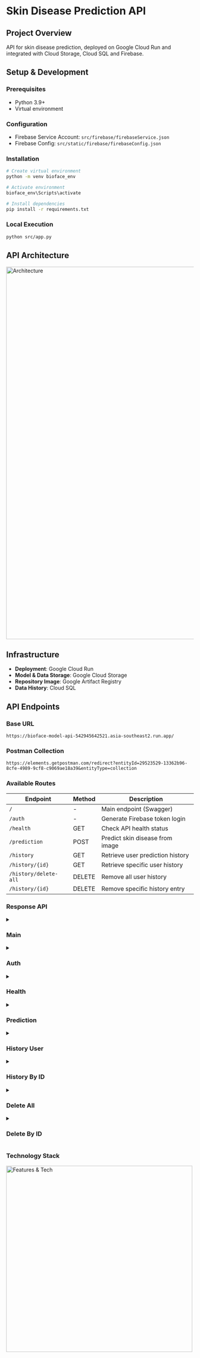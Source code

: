 # Skin Disease Prediction API

## Project Overview
API for skin disease prediction, deployed on Google Cloud Run and integrated with Cloud Storage, Cloud SQL and Firebase.

## Setup & Development
### Prerequisites
- Python 3.9+
- Virtual environment

### Configuration
- Firebase Service Account: `src/firebase/firebaseService.json`
- Firebase Config: `src/static/firebase/firebaseConfig.json`

### Installation
```bash
# Create virtual environment
python -m venv bioface_env

# Activate environment
bioface_env\Scripts\activate

# Install dependencies
pip install -r requirements.txt
```

### Local Execution
```bash
python src/app.py
```

## API Architecture
<img src="https://drive.google.com/uc?id=1CkygSaq5k3sa-lZeUq552gp4o5feZ6cA" alt="Architecture" width="1000">

## Infrastructure
- **Deployment**: Google Cloud Run
- **Model & Data Storage**: Google Cloud Storage
- **Repository Image**: Google Artifact Registry
- **Data History**: Cloud SQL

## API Endpoints
### Base URL
`https://bioface-model-api-542945642521.asia-southeast2.run.app/`

### Postman Collection
`https://elements.getpostman.com/redirect?entityId=29523529-13362b96-8cfe-4989-9cf8-c9069ae18a39&entityType=collection`

### Available Routes
| Endpoint | Method | Description |
|----------|--------|-------------|
| `/` | - | Main endpoint (Swagger) |
| `/auth` | - | Generate Firebase token login |
| `/health` | GET | Check API health status |
| `/prediction` | POST | Predict skin disease from image |
| `/history` | GET | Retrieve user prediction history |
| `/history/{id}` | GET | Retrieve specific user history |
| `/history/delete-all` | DELETE | Remove all user history |
| `/history/{id}` | DELETE | Remove specific history entry |

### Response API
<details>
  <summary><h3>Main</h3></summary>
  <img src="https://drive.google.com/uc?id=1i_w7ALiqrod3y6NHIHf8GSv55sU1Dkxe" alt="flask-restx" width="1000">
</details>

<details>
  <summary><h3>Auth</h3></summary>
  <img src="https://drive.google.com/uc?id=1NptsCM1qn74-_zecCLQ3JTHrxBp61RQd" alt="auth" width="1000">
</details>

<details>
  <summary><h3>Health</h3></summary>

  #### Respone - 200
  ```json
  {
    "status": "healthy",
    "message": "API is up and running",
    "components": {
      "database": "connected",
      "model": "loaded",
      "storage": "accessible"
    }
  }
  ```
</details>

<details>
  <summary><h3>Prediction</h3></summary>

  #### Unauthorized - 401
  ```json
  {
      "message": "Invalid or expired token"
  }
  ```

  #### Invalid Image - 400
  ```json
  {
    "message": "No file selected"
  }
  ```

  #### Model error - 500
  ```json
  {
    "message": "Model prediction error"
  }
  ```

  #### Success - 200
  ```json
  {
    "status": "Prediction Success",
    "face_disease": "Redness",
    "disease_accuracy": "99.9%",
    "disease_description": "Redness caused by irritation or allergies, possibly due to Vitamin C or K deficiency.",
    "image_url": "https://storage.googleapis.com/bioface/user_image/52cd63d347db467b8a65de0713c0b77d.jpg",
    "prediction_detail": {
      "causes": [
        "Chemical irritants",
        "Deficiency in Vitamin C/K",
        "Allergic reactions to specific ingredients"
      ],
      "detail_disease_accuracy": {
        "acne": "0.0%",
        "clear": "0.0%",
        "redness": "99.9%",
        "wrinkle": "0.0%"
      }
    },
    "recomendation": {
      "herbalSolutions": [
        {
          "name": "Calendula",
          "benefit": "Anti-inflammatory and calms irritation",
          "usage": "Apply calendula cream to red or inflamed areas.",
          "imageUrl": "https://storage.googleapis.com/bioface/data/herbal/Redness/Calendula.png"
        },
        {
          "name": "Centella Asiatica",
          "benefit": "Boosts skin regeneration",
          "usage": "Use Centella extract as a serum.",
          "imageUrl": "https://storage.googleapis.com/bioface/data/herbal/Redness/Centella%20Asiatica.png"
        },
        {
          "name": "Oatmeal",
          "benefit": "Soothes sensitive skin",
          "usage": "Use oatmeal as a mask.",
          "imageUrl": "https://storage.googleapis.com/bioface/data/herbal/Redness/Oatmeal.png"
        }
      ],
      "skincareProducts": [
        {
          "name": "Nacific Real Floral Toner Calendula",
          "imageUrl": "https://storage.googleapis.com/bioface/data/skincare_product/Redness/Nacific%20Real%20Floral%20Toner%20Calendula.png"
        },
        {
          "name": "Kiehl's Calendula & Aloe Soothing Hydration Masque",
          "imageUrl": "https://storage.googleapis.com/bioface/data/skincare_product/Redness/Kiehl's%20Calendula%20%26%20Aloe%20Soothing%20Hydration%20Masque.jpg"
        },
        {
          "name": "Dear, Klairs Midnight Blue Calming Cream",
          "imageUrl": "https://storage.googleapis.com/bioface/data/skincare_product/Redness/Dear%2C%20Klairs%20Midnight%20Blue%20Calming%20Cream.jpg"
        },
        {
          "name": "Cosrx Centella Blemish Cream",
          "imageUrl": "https://storage.googleapis.com/bioface/data/skincare_product/Redness/Cosrx%20Centella%20Blemish%20Cream.jpg"
        },
        {
          "name": "True To Skin Matcha Oat Gentle Cleanser",
          "imageUrl": "https://storage.googleapis.com/bioface/data/skincare_product/Redness/True%20To%20Skin%20Matcha%20Oat%20Gentle%20Cleanser.png"
        },
        {
          "name": "Harlette Oatmilk Gentle Facial Wash",
          "imageUrl": "https://storage.googleapis.com/bioface/data/skincare_product/Redness/Harlette%20Oatmilk%20Gentle%20Facial%20Wash.png"
        }
      ]
    }
  }
  ```
</details>

<details>
  <summary><h3>History User</h3></summary>

  #### Unauthorized - 401
  ```json
  {
      "message": "Invalid or expired token"
  }
  ```

  #### Not Found - 404
  ```json
  {
    "message": "No prediction history found. You have requested this URI [/history] but did you mean /history or /history/<int:id> ?"
  }
  ```

  #### Success - 200
  ```json
  {
    "status": "Success",
    "email": "selverie.schugle@gmail.com",
    "predictions": [
      {
        "disease_accuracy": "99.9%",
        "disease_description": "Redness caused by irritation or allergies, possibly due to Vitamin C or K deficiency.",
        "face_disease": "Redness",
        "id": 2,
        "image_url": "https://storage.googleapis.com/bioface/user_image/52cd63d347db467b8a65de0713c0b77d.jpg",
        "prediction_detail": {
          "causes": [
            "Chemical irritants",
            "Deficiency in Vitamin C/K",
            "Allergic reactions to specific ingredients"
          ],
          "detail_disease_accuracy": "{'acne': '0.0%', 'clear': '0.0%', 'redness': '99.9%', 'wrinkle': '0.0%'}"
        },
        "recomendation": {
          "herbalSolutions": [
            {
              "name": "Calendula",
              "benefit": "Anti-inflammatory and calms irritation",
              "usage": "Apply calendula cream to red or inflamed areas.",
              "imageUrl": "https://storage.googleapis.com/bioface/data/herbal/Redness/Calendula.png"
            },
            {
              "name": "Centella Asiatica",
              "benefit": "Boosts skin regeneration",
              "usage": "Use Centella extract as a serum.",
              "imageUrl": "https://storage.googleapis.com/bioface/data/herbal/Redness/Centella%20Asiatica.png"
            },
            {
              "name": "Oatmeal",
              "benefit": "Soothes sensitive skin",
              "usage": "Use oatmeal as a mask.",
              "imageUrl": "https://storage.googleapis.com/bioface/data/herbal/Redness/Oatmeal.png"
            }
          ],
          "skincareProducts": [
            {
              "name": "Nacific Real Floral Toner Calendula",
              "imageUrl": "https://storage.googleapis.com/bioface/data/skincare_product/Redness/Nacific%20Real%20Floral%20Toner%20Calendula.png"
            },
            {
              "name": "Kiehl's Calendula & Aloe Soothing Hydration Masque",
              "imageUrl": "https://storage.googleapis.com/bioface/data/skincare_product/Redness/Kiehl's%20Calendula%20%26%20Aloe%20Soothing%20Hydration%20Masque.jpg"
            },
            {
              "name": "Dear, Klairs Midnight Blue Calming Cream",
              "imageUrl": "https://storage.googleapis.com/bioface/data/skincare_product/Redness/Dear%2C%20Klairs%20Midnight%20Blue%20Calming%20Cream.jpg"
            },
            {
              "name": "Cosrx Centella Blemish Cream",
              "imageUrl": "https://storage.googleapis.com/bioface/data/skincare_product/Redness/Cosrx%20Centella%20Blemish%20Cream.jpg"
            },
            {
              "name": "True To Skin Matcha Oat Gentle Cleanser",
              "imageUrl": "https://storage.googleapis.com/bioface/data/skincare_product/Redness/True%20To%20Skin%20Matcha%20Oat%20Gentle%20Cleanser.png"
            },
            {
              "name": "Harlette Oatmilk Gentle Facial Wash",
              "imageUrl": "https://storage.googleapis.com/bioface/data/skincare_product/Redness/Harlette%20Oatmilk%20Gentle%20Facial%20Wash.png"
            }
          ]
        },
        "timestamp": "Sun, 08 Dec 2024 15:25:16 GMT"
      },
      {
        "disease_accuracy": "79.7%",
        "disease_description": "Healthy, normal skin without specific concerns.",
        "face_disease": "Clear",
        "id": 1,
        "image_url": "https://storage.googleapis.com/bioface/user_image/16ac335f6d4344cd9e2a8cc68d95443a.jpeg",
        "prediction_detail": {
          "causes": [],
          "detail_disease_accuracy": "{'acne': '10.9%', 'clear': '79.7%', 'redness': '5.3%', 'wrinkle': '4.2%'}"
        },
        "recomendation": {
          "herbalSolutions": [
            {
              "name": "Chamomile",
              "benefit": "Soothes the skin and prevents irritation",
              "usage": "Brew chamomile tea and use it as a toner.",
              "imageUrl": "https://storage.googleapis.com/bioface/data/herbal/Clear/Chamomile.png"
            },
            {
              "name": "Rose",
              "benefit": "Hydrates and moisturizes the skin",
              "usage": "Use rose water as a facial mist.",
              "imageUrl": "https://storage.googleapis.com/bioface/data/herbal/Clear/Rose.png"
            }
          ],
          "skincareProducts": [
            {
              "name": "Herbivore Rose Hibiscus Hydrating Mist",
              "imageUrl": "https://storage.googleapis.com/bioface/data/skincare_product/Clear/Herbivore%20Rose%20Hibiscus%20Hydrating%20Mist.png"
            },
            {
              "name": "The Body Shop Fresh Plumping Mask",
              "imageUrl": "https://storage.googleapis.com/bioface/data/skincare_product/Clear/The%20Body%20Shop%20Fresh%20Plumping%20Mask.jpg"
            },
            {
              "name": "Yves Rocher Sensitive Chamomile Soothing Light Cream",
              "imageUrl": "https://storage.googleapis.com/bioface/data/skincare_product/Clear/Yves%20Rocher%20Sensitive%20Chamomile%20Soothing%20Light%20Cream.jpg"
            },
            {
              "name": "Sensatia Botanicals Calming Chamomile Facial Toner",
              "imageUrl": "https://storage.googleapis.com/bioface/data/skincare_product/Clear/Sensatia%20Botanicals%20Calming%20Chamomile%20Facial%20Toner.jpg"
            }
          ]
        },
        "timestamp": "Sat, 07 Dec 2024 16:54:11 GMT"
      }
    ]
  }
  ```
</details>

<details>
  <summary><h3>History By ID</h3></summary>

  #### Unauthorized - 401
  ```json
    {
        "message": "Invalid or expired token"
    }
  ```
  #### Not Found - 404
  ```json
  {
    "message": "No prediction found for ID 2. You have requested this URI [/history/2] but did you mean /history/<int:id> or /history or /history/delete-all ?"
  }
  ```
  #### Sucess - 200
  ```json
  {
    "status": "success",
    "email": "selverie.schugle@gmail.com",
    "prediction": {
      "id": 1,
      "filename": "16ac335f6d4344cd9e2a8cc68d95443a.jpeg",
      "disease_accuracy": "79.7%",
      "disease_description": "Healthy, normal skin without specific concerns.",
      "face_disease": "Clear",
      "image_url": "https://storage.googleapis.com/bioface/16ac335f6d4344cd9e2a8cc68d95443a.jpeg",
      "prediction_detail": {
        "causes": [],
        "detail_disease_accuracy": "{'acne': '10.9%', 'clear': '79.7%', 'redness': '5.3%', 'wrinkle': '4.2%'}"
      },
      "timestamp": "Sat, 07 Dec 2024 16:54:11 GMT",
      "recomendation": {
        "herbalSolutions": [
          {
            "name": "Chamomile",
            "benefit": "Soothes the skin and prevents irritation",
            "usage": "Brew chamomile tea and use it as a toner.",
            "imageUrl": "https://storage.googleapis.com/bioface/data/herbal/Clear/Chamomile.png"
          },
          {
            "name": "Rose",
            "benefit": "Hydrates and moisturizes the skin",
            "usage": "Use rose water as a facial mist.",
            "imageUrl": "https://storage.googleapis.com/bioface/data/herbal/Clear/Rose.png"
          }
        ],
        "skincareProducts": [
          {
            "name": "Herbivore Rose Hibiscus Hydrating Mist",
            "imageUrl": "https://storage.googleapis.com/bioface/data/skincare_product/Clear/Herbivore%20Rose%20Hibiscus%20Hydrating%20Mist.png"
          },
          {
            "name": "The Body Shop Fresh Plumping Mask",
            "imageUrl": "https://storage.googleapis.com/bioface/data/skincare_product/Clear/The%20Body%20Shop%20Fresh%20Plumping%20Mask.jpg"
          },
          {
            "name": "Yves Rocher Sensitive Chamomile Soothing Light Cream",
            "imageUrl": "https://storage.googleapis.com/bioface/data/skincare_product/Clear/Yves%20Rocher%20Sensitive%20Chamomile%20Soothing%20Light%20Cream.jpg"
          },
          {
            "name": "Sensatia Botanicals Calming Chamomile Facial Toner",
            "imageUrl": "https://storage.googleapis.com/bioface/data/skincare_product/Clear/Sensatia%20Botanicals%20Calming%20Chamomile%20Facial%20Toner.jpg"
          }
        ]
      }
    }
  }
  ```
</details>

<details>
  <summary><h3>Delete All</h3></summary>

  #### Unauthorized - 401
  ```json
  {
      "message": "Invalid or expired token"
  }
  ```

  #### Error - 404
  ```json
  {
    "message": "Error during deletion"
  }
  ```

  #### Success - 200
  ```json
  {
    "status": "Success",
    "message": "5 prediction history entries deleted successfully"
  }
  ```
</details>

<details>
  <summary><h3>Delete By ID</h3></summary>

  #### Unauthorized - 401
  ```json
  {
      "message": "Invalid or expired token"
  }
  ```

  #### Not Found - 404
  ```json
  {
    "message": "No prediction found for ID 1 or unauthorized access. You have requested this URI [/history/1] but did you mean /history/<int:id> or /history or /history/delete-all ?"
  }
  ```

  #### Success - 200
  ```json
  {
    "status": "Success",
    "message": "Prediction history entry with ID 7 deleted successfully"
  }
  ```
</details>

### Technology Stack
<img src="https://drive.google.com/uc?id=1cxSZ45GDDVEohN5RhE0L9TDdI2YIb62B" alt="Features & Tech" width="500">